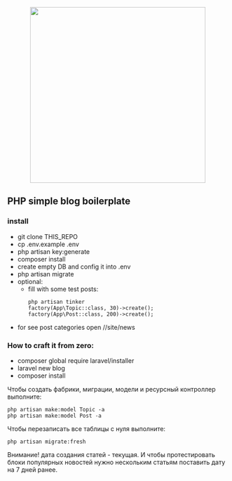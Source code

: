 <p align="center"><img src="https://res.cloudinary.com/dtfbvvkyp/image/upload/v1566331377/laravel-logolockup-cmyk-red.svg" width="400"></p>

## PHP simple blog boilerplate

### install

- git clone THIS_REPO
- cp .env.example .env
- php artisan key:generate
- composer install
- create empty DB and config it into .env
- php artisan migrate
- optional:
    - fill with some test posts:
        ```
      php artisan tinker  
      factory(App\Topic::class, 30)->create();  
      factory(App\Post::class, 200)->create();
        ```
- for see post categories open //site/news


### How to craft it from zero:
- composer global require laravel/installer  
- laravel new blog
- composer install

Чтобы создать фабрики, миграции, модели и ресурсный контроллер выполните:   
```
php artisan make:model Topic -a  
php artisan make:model Post -a
```
Чтобы перезаписать все таблицы с нуля выполните:  
```
php artisan migrate:fresh
```

Внимание! дата создания статей - текущая. 
И чтобы протестировать блоки популярных новостей нужно нескольким статьям поставить дату на 7 дней ранее.
